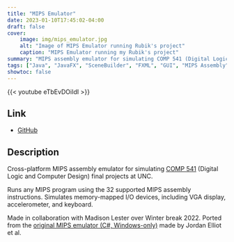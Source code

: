 ```yaml
---
title: "MIPS Emulator"
date: 2023-01-10T17:45:02-04:00
draft: false
cover:
    image: img/mips_emulator.jpg
    alt: "Image of MIPS Emulator running Rubik's project"
    caption: "MIPS Emulator running my Rubik's project"
summary: "MIPS assembly emulator for simulating COMP 541 (Digital Logic) final projects at UNC. Simulates memory-mapped I/O devices, including VGA display, accelerometer, and keyboard."
tags: ["Java", "JavaFX", "SceneBuilder", "FXML", "GUI", "MIPS Assembly", "COMP 541", "Digital Logic", "UNC"]
showtoc: false
---
```


{{< youtube eTbEvDOiIdI >}}

## Link

* [GitHub](https://github.com/madiali/mips-emulator)

## Description

Cross-platform MIPS assembly emulator for simulating [COMP 541](https://comp541.web.unc.edu) (Digital Logic and Computer Design) final projects at UNC.

Runs any MIPS program using the 32 supported MIPS assembly instructions. Simulates memory-mapped I/O devices, including VGA display, accelerometer, and keyboard.

Made in collaboration with Madison Lester over Winter break 2022. Ported from the [original MIPS emulator (C#, Windows-only)](https://github.com/jordanel/mips-emulator) made by Jordan Elliot et al.
